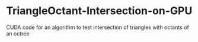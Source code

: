 # TriangleOctant-Intersection-on-GPU
CUDA code for an algorithm to test intersection of triangles with octants of an octree
